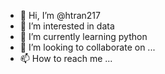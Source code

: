 - 👋 Hi, I’m @htran217
- 👀 I’m interested in data
- 🌱 I’m currently learning python
- 💞️ I’m looking to collaborate on ...
- 📫 How to reach me ...

<!---
htran217/htran217 is a ✨ special ✨ repository because its `README.md` (this file) appears on your GitHub profile.
You can click the Preview link to take a look at your changes.
--->
